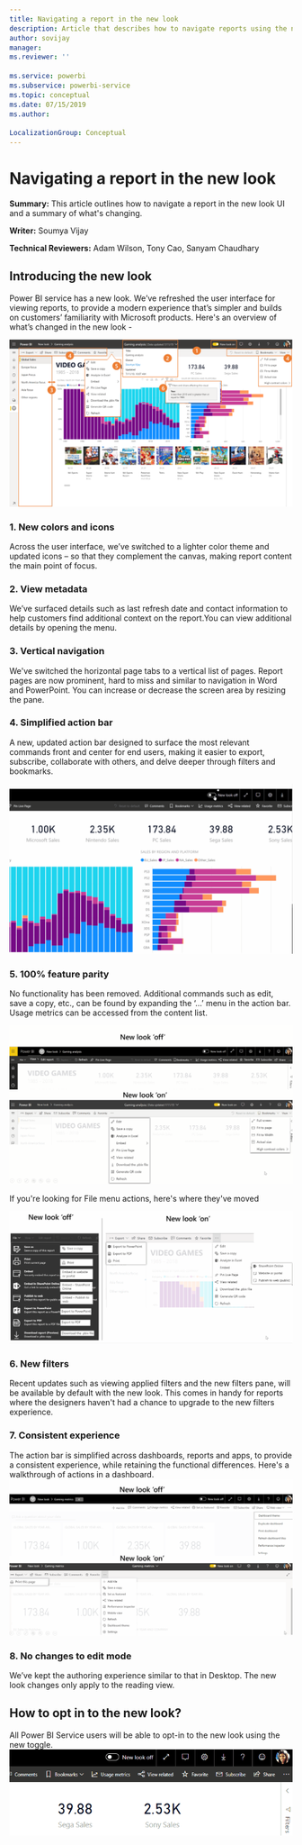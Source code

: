 ```yaml
---
title: Navigating a report in the new look
description: Article that describes how to navigate reports using the new look
author: sovijay
manager: 
ms.reviewer: ''

ms.service: powerbi
ms.subservice: powerbi-service
ms.topic: conceptual
ms.date: 07/15/2019
ms.author: 

LocalizationGroup: Conceptual
---
```


# Navigating a report in the new look

**Summary:** This article outlines how to navigate a report in the new look UI and a summary of what's changing.

**Writer:** Soumya Vijay

**Technical Reviewers:** Adam Wilson, Tony Cao, Sanyam Chaudhary

## Introducing the new look
Power BI service has a new look. We’ve refreshed the user interface for viewing reports, to provide a modern experience that’s simpler and builds on customers’ familiarity with Microsoft products.  Here's an overview of what’s changed in the new look - 

![New look overview of changes](media/powerbi-new-look/New-look-changes.png)

### 1. New colors and icons
Across the user interface, we’ve switched to a lighter color theme and updated icons – so that they complement the canvas, making report content the main point of focus. 


### 2. View metadata 
We’ve surfaced details such as last refresh date and contact information to help customers find additional context on the report.You can view additional details by opening the menu.


### 3. Vertical navigation 
We've switched the horizontal page tabs to a vertical list of pages. Report pages are now prominent, hard to miss and similar to navigation in Word and PowerPoint. You can increase or decrease the screen area by resizing the pane.


### 4. Simplified action bar 
A new, updated action bar designed to surface the most relevant commands front and center for end users, making it easier to export, subscribe, collaborate with others, and delve deeper through filters and bookmarks.

![New look - Quick tour](media/powerbi-new-look/New-look-quick-tour.gif)

### 5. 100% feature parity
No functionality has been removed. Additional commands such as edit, save a copy, etc., can be found by expanding the ‘…’ menu in the action bar. Usage metrics can be accessed from the content list.

![Report action bar in new look](media/powerbi-new-look/Report-action-bar-new-look.gif)

If you're looking for File menu actions, here's where they've moved

![File menu in new look](media/powerbi-new-look/File-menu-new-look.gif)

### 6. New filters
Recent updates such as viewing applied filters and the new filters pane, will be available by default with the new look. This comes in handy for reports where the designers haven't had a chance to upgrade to the new filters experience.   

### 7. Consistent experience 
The action bar is simplified across dashboards, reports and apps, to provide a consistent experience, while retaining the functional differences. Here's a walkthrough of actions in a dashboard. 
![Dashboard action bar in new look](media/powerbi-new-look/Dashboard-action-bar-new-look.gif)

### 8. No changes to edit mode 
We’ve kept the authoring experience similar to that in Desktop. The new look changes only apply to the reading view.

## How to opt in to the new look?
All Power BI Service users will be able to opt-in to the new look using the new toggle.
![Opting in to the new look](media/powerbi-new-look/New-look-opt-in.gif)
